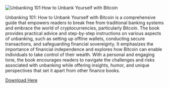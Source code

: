 ![Unbanking 101 How to Unbank Yourself with Bitcoin](https://github.com/JiriJAdam/Unbanking-101-How-to-Unbank-Yourself-with-Bitcoin/assets/54760137/68d3b929-0304-4184-8032-227ca2338397)


Unbanking 101: How to Unbank Yourself with Bitcoin is a comprehensive guide that empowers readers to break free from traditional banking systems and embrace the world of cryptocurrencies, particularly Bitcoin. The book provides practical advice and step-by-step instructions on various aspects of unbanking, such as setting up offline wallets, conducting secure transactions, and safeguarding financial sovereignty. It emphasizes the importance of financial independence and explores how Bitcoin can enable individuals to take control of their wealth. With a personal and engaging tone, the book encourages readers to navigate the challenges and risks associated with unbanking while offering insights, humor, and unique perspectives that set it apart from other finance books.

[Download Here](https://drive.google.com/uc?export=download&id=1aPhIBgFlUcxBCL7aU3jRfzC-PwOu2Og3)
